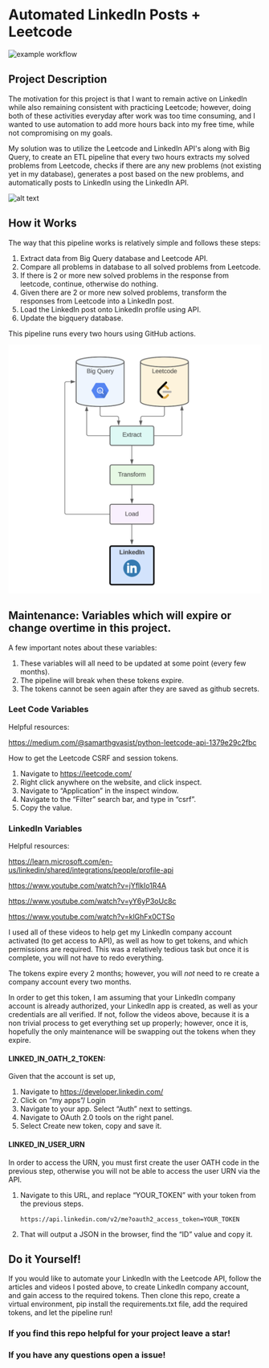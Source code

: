 # Automated LinkedIn Posts + Leetcode
![example workflow](https://github.com/fentresspaul61B/NeetCode_150/actions/workflows/integration_tests.yml/badge.svg)

## Project Description
The motivation for this project is that I want to remain active on LinkedIn while also remaining consistent with practicing Leetcode; however, doing both of these activities everyday after work was too time consuming, and I wanted to use automation to add more hours back into my free time, while not compromising on my goals.

My solution was to utilize the Leetcode and LinkedIn API's along with Big Query, to create an ETL pipeline that every two hours extracts my solved problems from Leetcode, checks if there are any new problems (not existing yet in my database), generates a post based on the new problems, and automatically posts to LinkedIn using the LinkedIn API. 

![alt text](linked_in.gif)

## How it Works

The way that this pipeline works is relatively simple and follows these steps:
1. Extract data from Big Query database and Leetcode API.
2. Compare all problems in database to all solved problems from Leetcode.
3. If there is 2 or more new solved problems in the response from leetcode, continue, otherwise do nothing.
4. Given there are 2 or more new solved problems, transform the responses from Leetcode into a LinkedIn post.
5. Load the LinkedIn post onto LinkedIn profile using API.
6. Update the bigquery database.

This pipeline runs every two hours using GitHub actions. 

![alt text](ETL.png)

## Maintenance: Variables which will expire or change overtime in this project.

A few important notes about these variables: 

1. These variables will all need to be updated at some point (every few months). 
2. The pipeline will break when these tokens expire. 
3. The tokens cannot be seen again after they are saved as github secrets.  

### Leet Code Variables
Helpful resources:

https://medium.com/@samarthgvasist/python-leetcode-api-1379e29c2fbc

How to get the Leetcode CSRF and session tokens.
1. Navigate to https://leetcode.com/
2. Right click anywhere on the website, and click inspect.
3. Navigate to “Application” in the inspect window. 
4. Navigate to the “Filter” search bar, and type in “csrf”.
5. Copy the value.

### LinkedIn Variables

Helpful resources:

https://learn.microsoft.com/en-us/linkedin/shared/integrations/people/profile-api

https://www.youtube.com/watch?v=jYflkIo1R4A

https://www.youtube.com/watch?v=yY6yP3oUc8c

https://www.youtube.com/watch?v=klGhFx0CTSo

I used all of these videos to help get my LinkedIn company account activated (to get access to API), as well as how to get tokens, and which permissions are required. This was a relatively tedious task but once it is complete, you will not have to redo everything.

The tokens expire every 2 months; however, you will *not* need to re create a company account every two months.

In order to get this token, I am assuming that your LinkedIn company account is already authorized, your LinkedIn app is created, as well as your credentials are all verified. If not, follow the videos above, because it is a non trivial process to get everything set up properly; however, once it is, hopefully the only maintenance will be swapping out the tokens when they expire.

#### LINKED_IN_OATH_2_TOKEN:

Given that the account is set up,

1. Navigate to https://developer.linkedin.com/ 
2. Click on “my apps”/ Login
3. Navigate to your app. Select “Auth” next to settings.
4. Navigate to OAuth 2.0 tools on the right panel. 
5. Select Create new token, copy and save it. 

#### LINKED_IN_USER_URN

In order to access the URN, you must first create the user OATH code in the previous step, otherwise you will not be able to access the user URN via the API. 

1. Navigate to this URL, and replace “YOUR_TOKEN” with your token from the previous steps. 
    
    ```
    https://api.linkedin.com/v2/me?oauth2_access_token=YOUR_TOKEN
    ```
    
2. That will output a JSON in the browser, find the “ID” value and copy it.

## Do it Yourself! 
If you would like to automate your LinkedIn with the Leetcode API, follow the articles and videos I posted above, to create LinkedIn company account, and gain access to the required tokens. Then clone this repo, create a virtual environment, pip install the requirements.txt file, add the required tokens, and let the pipeline run! 

### If you find this repo helpful for your project leave a star! 

### If you have any questions open a issue!










